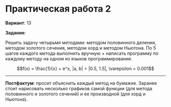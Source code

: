 # Практическая работа 2

**Вариант**: 13

**Задание**:

Решить задачу четырьмя методами: методом половинного деления, методом золотого сечения, методом хорд и методом Ньютона. По 5 шагов каждого метода выполнить вручную + написать программу по каждому методу на одном из языков программирования.

$$f(x) = \frac{1}{x} + e^x, |a, b| = |0.5, 1.5|, \varepsilon = 0.001$$

---

**Постфактум**: просит объяснить каждый метод на бумажке. Заранее стоит нарисовать несколько графиков самой функции (для метода половинного и золотого сечений) и ее производной (для хорд и Ньютона).
